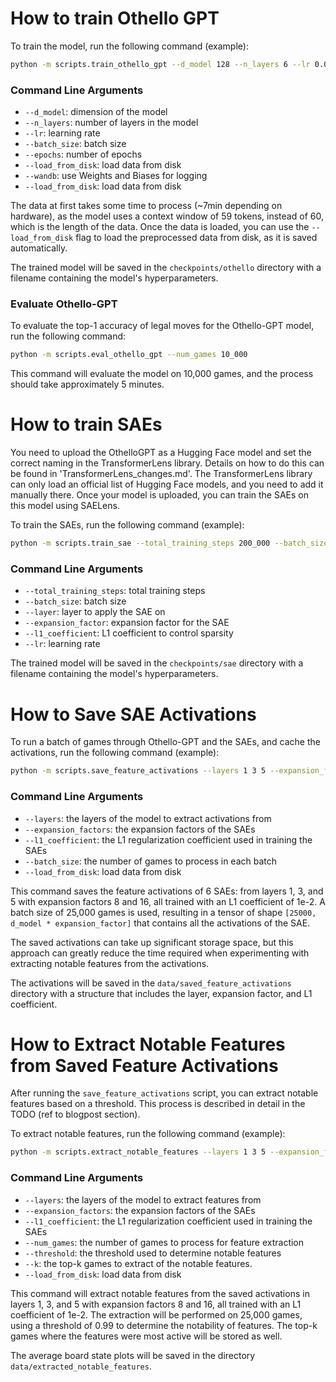 # How to train Othello GPT

To train the model, run the following command (example):

```bash
python -m scripts.train_othello_gpt --d_model 128 --n_layers 6 --lr 0.01 --batch_size 512 --epochs 5 --wandb
```

### Command Line Arguments

- `--d_model`: dimension of the model
- `--n_layers`: number of layers in the model
- `--lr`: learning rate
- `--batch_size`: batch size
- `--epochs`: number of epochs
- `--load_from_disk`: load data from disk
- `--wandb`: use Weights and Biases for logging
- `--load_from_disk`: load data from disk

The data at first takes some time to process (~7min depending on hardware), as the model uses a context window of 59 tokens, instead of 60, which is the length of the data. Once the data is loaded, you can use the `--load_from_disk` flag to load the preprocessed data from disk, as it is saved automatically.

The trained model will be saved in the `checkpoints/othello` directory with a filename containing the model's hyperparameters.

### Evaluate Othello-GPT

To evaluate the top-1 accuracy of legal moves for the Othello-GPT model, run the following command:

```bash
python -m scripts.eval_othello_gpt --num_games 10_000
```

This command will evaluate the model on 10,000 games, and the process should take approximately 5 minutes.

# How to train SAEs

You need to upload the OthelloGPT as a Hugging Face model and set the correct naming in the TransformerLens library. Details on how to do this can be found in 'TransformerLens_changes.md'. The TransformerLens library can only load an official list of Hugging Face models, and you need to add it manually there. Once your model is uploaded, you can train the SAEs on this model using SAELens.

To train the SAEs, run the following command (example):

```bash
python -m scripts.train_sae --total_training_steps 200_000 --batch_size 512 --layer 5 --expansion_factor 8 --l1_coefficient 1e-2 --lr 1e-4
```

### Command Line Arguments

- `--total_training_steps`: total training steps
- `--batch_size`: batch size
- `--layer`: layer to apply the SAE on
- `--expansion_factor`: expansion factor for the SAE
- `--l1_coefficient`: L1 coefficient to control sparsity
- `--lr`: learning rate

The trained model will be saved in the `checkpoints/sae` directory with a filename containing the model's hyperparameters.

# How to Save SAE Activations

To run a batch of games through Othello-GPT and the SAEs, and cache the activations, run the following command (example):

```bash
python -m scripts.save_feature_activations --layers 1 3 5 --expansion_factors 8 16 --l1_coefficient 1e-2 --num_games 25000
```

### Command Line Arguments

- `--layers`: the layers of the model to extract activations from
- `--expansion_factors`: the expansion factors of the SAEs
- `--l1_coefficient`: the L1 regularization coefficient used in training the SAEs
- `--batch_size`: the number of games to process in each batch
- `--load_from_disk`: load data from disk

This command saves the feature activations of 6 SAEs: from layers 1, 3, and 5 with expansion factors 8 and 16, all trained with an L1 coefficient of 1e-2. A batch size of 25,000 games is used, resulting in a tensor of shape `[25000, d_model * expansion_factor]` that contains all the activations of the SAE.

The saved activations can take up significant storage space, but this approach can greatly reduce the time required when experimenting with extracting notable features from the activations.

The activations will be saved in the `data/saved_feature_activations` directory with a structure that includes the layer, expansion factor, and L1 coefficient.

# How to Extract Notable Features from Saved Feature Activations

After running the `save_feature_activations` script, you can extract notable features based on a threshold. This process is described in detail in the TODO (ref to blogpost section).

To extract notable features, run the following command (example):

```bash
python -m scripts.extract_notable_features --layers 1 3 5 --expansion_factors 8 16 --l1_coefficient 1e-2 --num_games 25000 --threshold 0.99 --k 10
```

### Command Line Arguments

- `--layers`: the layers of the model to extract features from
- `--expansion_factors`: the expansion factors of the SAEs
- `--l1_coefficient`: the L1 regularization coefficient used in training the SAEs
- `--num_games`: the number of games to process for feature extraction
- `--threshold`: the threshold used to determine notable features
- `--k`: the top-k games to extract of the notable features.
- `--load_from_disk`: load data from disk

This command will extract notable features from the saved activations in layers 1, 3, and 5 with expansion factors 8 and 16, all trained with an L1 coefficient of 1e-2. The extraction will be performed on 25,000 games, using a threshold of 0.99 to determine the notability of features. The top-k games where the features were most active will be stored as well. 

The average board state plots will be saved in the directory `data/extracted_notable_features`.
